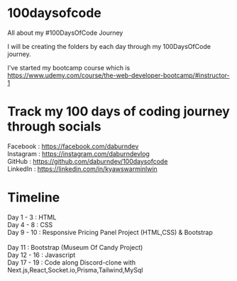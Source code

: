 # 100daysofcode
All about my #100DaysOfCode Journey

I will be creating the folders by each day through my 100DaysOfCode journey.

I've started my bootcamp course which is 
https://www.udemy.com/course/the-web-developer-bootcamp/#instructor-1


# Track my 100 days of coding journey through socials

Facebook : https://facebook.com/daburndev
<br>
Instagram : https://instagram.com/daburndevlog
<br>
GitHub : https://github.com/daburndev/100daysofcode
<br>
LinkedIn : https://linkedin.com/in/kyawswarminlwin

# Timeline

Day 1 - 3       : HTML <br>
Day 4 - 8       : CSS <br>
Day 9 - 10      : Responsive Pricing Panel Project (HTML,CSS) & Bootstrap <br>     
Day 11          : Bootstrap (Museum Of Candy Project) <br>
Day 12 - 16     : Javascript <br>
Day 17 - 19    : Code along Discord-clone with Next.js,React,Socket.io,Prisma,Tailwind,MySql<br>

